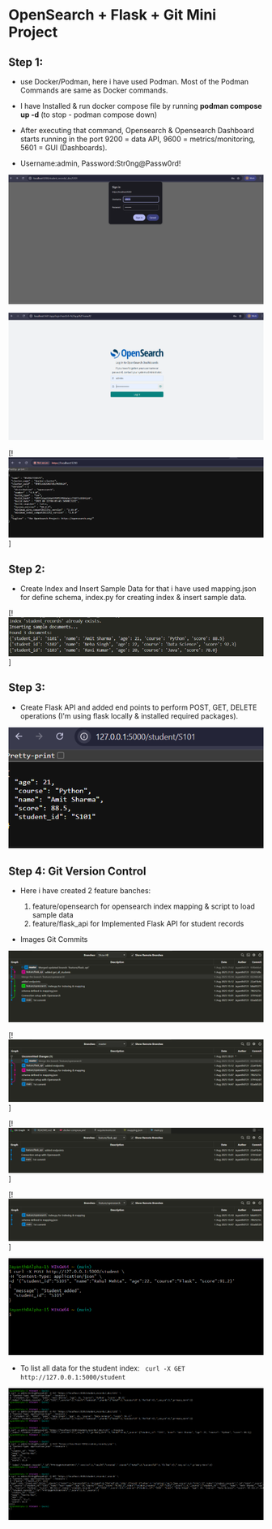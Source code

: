 # OpenSearch + Flask + Git Mini Project



## Step 1:
- use Docker/Podman, here i have used Podman. Most of the Podman Commands are same as Docker commands.

- I have Installed & run docker compose file by running **podman compose up -d** (to stop - podman compose down)

- After executing that command, Opensearch & Opensearch Dashboard starts running in the port 9200 = data API, 9600 = metrics/monitoring, 5601 = GUI (Dashboards). 

- Username:admin, Password:Str0ng@Passw0rd!

![Login for opensearch](image-5.png)

![Login for opensearch-dashboard](image-10.png)

[!![localhost:9200](image-4.png)]


## Step 2:
- Create Index and Insert Sample Data for that i have used mapping.json for define schema, index.py for creating index & insert sample data.

[!![inserted data](image-6.png)]



## Step 3: 
- Create Flask API and added end points to perform POST, GET, DELETE operations (I'm using flask locally & installed required packages).

![flask endpoint](image-8.png)


## Step 4: Git Version Control
- Here i have created 2 feature banches: 
    1. feature/opensearch for opensearch index mapping & script to load sample data
    2. feature/flask_api for Implemented Flask API for student records

- Images Git Commits

![Commits](image.png)

[!![Commit done by master](image-1.png)]

[!![Commit done by feature/flask_api](image-2.png)]

[!![Commit done by feature/opensearch](image-3.png)]




![Sample data inserted](image-9.png)


- To list all data for the student index:
  ` curl -X GET http://127.0.0.1:5000/student`

![Sample GET, PUT, POST Operations](image-12.png)
